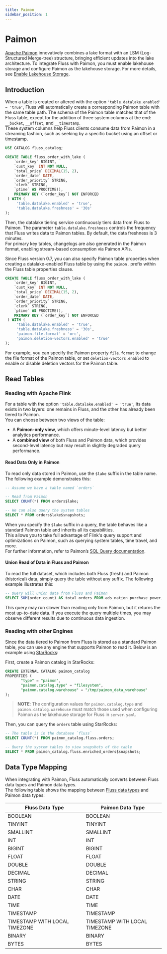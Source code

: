 ```yaml
---
title: Paimon
sidebar_position: 1
---
```


# Paimon

[Apache Paimon](https://paimon.apache.org/) innovatively combines a lake format with an LSM (Log-Structured Merge-tree) structure, bringing efficient updates into the lake architecture. 
To integrate Fluss with Paimon, you must enable lakehouse storage and configure Paimon as the lakehouse storage. For more details, see [Enable Lakehouse Storage](maintenance/tiered-storage/lakehouse-storage.md#enable-lakehouse-storage).

## Introduction

When a table is created or altered with the option `'table.datalake.enabled' = 'true'`, Fluss will automatically create a corresponding Paimon table with the same table path.
The schema of the Paimon table matches that of the Fluss table, except for the addition of three system columns at the end: `__bucket`, `__offset`, and `__timestamp`.  
These system columns help Fluss clients consume data from Paimon in a streaming fashion, such as seeking by a specific bucket using an offset or timestamp.

```sql title="Flink SQL"
USE CATALOG fluss_catalog;

CREATE TABLE fluss_order_with_lake (
    `order_key` BIGINT,
    `cust_key` INT NOT NULL,
    `total_price` DECIMAL(15, 2),
    `order_date` DATE,
    `order_priority` STRING,
    `clerk` STRING,
    `ptime` AS PROCTIME(),
    PRIMARY KEY (`order_key`) NOT ENFORCED
 ) WITH (
     'table.datalake.enabled' = 'true',
     'table.datalake.freshness' = '30s'
);
```

Then, the datalake tiering service continuously tiers data from Fluss to Paimon. The parameter `table.datalake.freshness` controls the frequency that Fluss writes data to Paimon tables. By default, the data freshness is 3 minutes.  
For primary key tables, changelogs are also generated in the Paimon format, enabling stream-based consumption via Paimon APIs.

Since Fluss version 0.7, you can also specify Paimon table properties when creating a datalake-enabled Fluss table by using the `paimon.` prefix within the Fluss table properties clause.

```sql title="Flink SQL"
CREATE TABLE fluss_order_with_lake (
    `order_key` BIGINT,
    `cust_key` INT NOT NULL,
    `total_price` DECIMAL(15, 2),
    `order_date` DATE,
    `order_priority` STRING,
    `clerk` STRING,
    `ptime` AS PROCTIME(),
    PRIMARY KEY (`order_key`) NOT ENFORCED
 ) WITH (
     'table.datalake.enabled' = 'true',
     'table.datalake.freshness' = '30s',
     'paimon.file.format' = 'orc',
     'paimon.deletion-vectors.enabled' = 'true'
);
```

For example, you can specify the Paimon property `file.format` to change the file format of the Paimon table, or set `deletion-vectors.enabled` to enable or disable deletion vectors for the Paimon table.

## Read Tables

### Reading with Apache Flink

For a table with the option `'table.datalake.enabled' = 'true'`, its data exists in two layers: one remains in Fluss, and the other has already been tiered to Paimon.  
You can choose between two views of the table:
- A **Paimon-only view**, which offers minute-level latency but better analytics performance.
- A **combined view** of both Fluss and Paimon data, which provides second-level latency but may result in slightly degraded query performance.

#### Read Data Only in Paimon

To read only data stored in Paimon, use the `$lake` suffix in the table name. The following example demonstrates this:

```sql title="Flink SQL"
-- Assume we have a table named `orders`

-- Read from Paimon
SELECT COUNT(*) FROM orders$lake;
```

```sql title="Flink SQL"
-- We can also query the system tables
SELECT * FROM orders$lake$snapshots;
```

When you specify the `$lake` suffix in a query, the table behaves like a standard Paimon table and inherits all its capabilities.  
This allows you to take full advantage of Flink's query support and optimizations on Paimon, such as querying system tables, time travel, and more.  
For further information, refer to Paimon’s [SQL Query documentation](https://paimon.apache.org/docs/0.9/flink/sql-query/#sql-query).

#### Union Read of Data in Fluss and Paimon

To read the full dataset, which includes both Fluss (fresh) and Paimon (historical) data, simply query the table without any suffix. The following example illustrates this:

```sql title="Flink SQL"
-- Query will union data from Fluss and Paimon
SELECT SUM(order_count) AS total_orders FROM ads_nation_purchase_power;
```

This query may run slower than reading only from Paimon, but it returns the most up-to-date data. If you execute the query multiple times, you may observe different results due to continuous data ingestion.

### Reading with other Engines

Since the data tiered to Paimon from Fluss is stored as a standard Paimon table, you can use any engine that supports Paimon to read it. Below is an example using [StarRocks](https://paimon.apache.org/docs/master/engines/starrocks/):

First, create a Paimon catalog in StarRocks:

```sql title="StarRocks SQL"
CREATE EXTERNAL CATALOG paimon_catalog
PROPERTIES (
       "type" = "paimon",
       "paimon.catalog.type" = "filesystem",
       "paimon.catalog.warehouse" = "/tmp/paimon_data_warehouse"
);
```

> **NOTE**: The configuration values for `paimon.catalog.type` and `paimon.catalog.warehouse` must match those used when configuring Paimon as the lakehouse storage for Fluss in `server.yaml`.

Then, you can query the `orders` table using StarRocks:

```sql title="StarRocks SQL"
-- The table is in the database `fluss`
SELECT COUNT(*) FROM paimon_catalog.fluss.orders;
```

```sql title="StarRocks SQL"
-- Query the system tables to view snapshots of the table
SELECT * FROM paimon_catalog.fluss.enriched_orders$snapshots;
```

## Data Type Mapping

When integrating with Paimon, Fluss automatically converts between Fluss data types and Paimon data types.  
The following table shows the mapping between [Fluss data types](table-design/data-types.md) and Paimon data types:

| Fluss Data Type               | Paimon Data Type              |
|-------------------------------|-------------------------------|
| BOOLEAN                       | BOOLEAN                       |
| TINYINT                       | TINYINT                       |
| SMALLINT                      | SMALLINT                      |
| INT                           | INT                           |
| BIGINT                        | BIGINT                        |
| FLOAT                         | FLOAT                         |
| DOUBLE                        | DOUBLE                        |
| DECIMAL                       | DECIMAL                       |
| STRING                        | STRING                        |
| CHAR                          | CHAR                          |
| DATE                          | DATE                          |
| TIME                          | TIME                          |
| TIMESTAMP                     | TIMESTAMP                     |
| TIMESTAMP WITH LOCAL TIMEZONE | TIMESTAMP WITH LOCAL TIMEZONE |
| BINARY                        | BINARY                        |
| BYTES                         | BYTES                         |